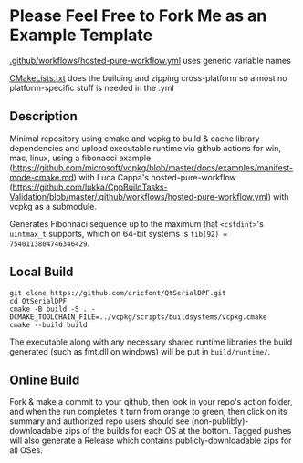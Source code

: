 # Please Feel Free to Fork Me as an Example Template

[.github/workflows/hosted-pure-workflow.yml](.github/workflows/hosted-pure-workflow.yml) uses generic variable names

[CMakeLists.txt](CMakeLists.txt) does the building and zipping cross-platform so almost no platform-specific stuff is needed in the .yml

## Description
Minimal repository using cmake and vcpkg to build & cache library dependencies and upload executable runtime via github actions for win, mac, linux, using a fibonacci example (https://github.com/microsoft/vcpkg/blob/master/docs/examples/manifest-mode-cmake.md) with Luca Cappa's hosted-pure-workflow (https://github.com/lukka/CppBuildTasks-Validation/blob/master/.github/workflows/hosted-pure-workflow.yml) with vcpkg as a submodule.

Generates Fibonnaci sequence up to the maximum that `<cstdint>`'s `uintmax_t` supports, which on 64-bit systems is `fib(92) = 7540113804746346429`.

## Local Build

```
git clone https://github.com/ericfont/QtSerialDPF.git
cd QtSerialDPF
cmake -B build -S . -DCMAKE_TOOLCHAIN_FILE=../vcpkg/scripts/buildsystems/vcpkg.cmake
cmake --build build
```
 
The executable along with any necessary shared runtime libraries the build generated (such as fmt.dll on windows) will be put in `build/runtime/`.

## Online Build
Fork & make a commit to your github, then look in your repo's action folder, and when the run completes it turn from orange to green, then click on its summary and authorized repo users should see (non-publibly)-downloadable zips of the builds for each OS at the bottom. Tagged pushes will also generate a Release which contains publicly-downloadable zips for all OSes.

